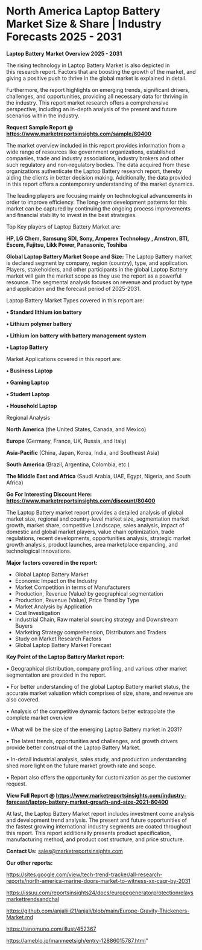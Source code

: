 # North America Laptop Battery Market Size & Share | Industry Forecasts 2025 - 2031

<Strong> Laptop Battery Market Overview 2025 - 2031</strong>

The rising technology in Laptop Battery Market is also depicted in this research report. Factors that are boosting the growth of the market, and giving a positive push to thrive in the global market is explained in detail.

Furthermore, the report highlights on emerging trends, significant drivers, challenges, and opportunities, providing all necessary data for thriving in the industry. This report market research offers a comprehensive perspective, including an in-depth analysis of the present and future scenarios within the industry.

<strong>Request Sample Report @ <a href=https://www.marketreportsinsights.com/sample/80400>https://www.marketreportsinsights.com/sample/80400</a></strong>

The market overview included in this report provides information from a wide range of resources like government organizations, established companies, trade and industry associations, industry brokers and other such regulatory and non-regulatory bodies. The data acquired from these organizations authenticate the Laptop Battery research report, thereby aiding the clients in better decision making. Additionally, the data provided in this report offers a contemporary understanding of the market dynamics.

The leading players are focusing mainly on technological advancements in order to improve efficiency. The long-term development patterns for this market can be captured by continuing the ongoing process improvements and financial stability to invest in the best strategies.

Top Key players of Laptop Battery Market are:

<strong>HP, LG Chem, Samsung SDI, Sony, Amperex Technology , Amstron, BTI, Escem, Fujitsu, Likk Power, Panasonic, Toshiba</strong>

<strong><b>Global Laptop Battery Market Scope and Size:</b></strong>
The Laptop Battery market is declared segment by company, region (country), type, and application. Players, stakeholders, and other participants in the global Laptop Battery market will gain the market scope as they use the report as a powerful resource. The segmental analysis focuses on revenue and product by type and application and the forecast period of 2025-2031.

Laptop Battery Market Types covered in this report are:

<strong>• Standard lithium ion battery

• Lithium polymer battery

• Lithium ion battery with battery management system

• Laptop Battery</strong>

Market Applications covered in this report are:

<strong>• Business Laptop

• Gaming Laptop

• Student Laptop

• Household Laptop</strong> 

Regional Analysis

<strong>North America</strong> (the United States, Canada, and Mexico)

<strong>Europe</strong> (Germany, France, UK, Russia, and Italy)

<strong>Asia-Pacific</strong> (China, Japan, Korea, India, and Southeast Asia)

<strong>South America</strong> (Brazil, Argentina, Colombia, etc.)

<strong>The Middle East and Africa</strong> (Saudi Arabia, UAE, Egypt, Nigeria, and South Africa)

<strong>Go For Interesting Discount Here: <a href=https://www.marketreportsinsights.com/discount/80400>https://www.marketreportsinsights.com/discount/80400</a></strong>

The Laptop Battery market report provides a detailed analysis of global market size, regional and country-level market size, segmentation market growth, market share, competitive Landscape, sales analysis, impact of domestic and global market players, value chain optimization, trade regulations, recent developments, opportunities analysis, strategic market growth analysis, product launches, area marketplace expanding, and technological innovations.

<strong><b>Major factors covered in the report:</b></strong>
<ul>
  <li>Global Laptop Battery Market </li>
  <li>Economic Impact on the Industry</li>
  <li>Market Competition in terms of Manufacturers</li>
  <li>Production, Revenue (Value) by geographical segmentation</li>
  <li>Production, Revenue (Value), Price Trend by Type</li>
  <li>Market Analysis by Application</li>
  <li>Cost Investigation</li>
  <li>Industrial Chain, Raw material sourcing strategy and Downstream Buyers</li>
  <li>Marketing Strategy comprehension, Distributors and Traders</li>
  <li>Study on Market Research Factors</li>
  <li>Global Laptop Battery Market Forecast</li>
</ul>

<strong><b>Key Point of the Laptop Battery Market report:</b></strong>

• Geographical distribution, company profiling, and various other market segmentation are provided in the report.

• For better understanding of the global Laptop Battery market status, the accurate market valuation which comprises of size, share, and revenue are also covered.

• Analysis of the competitive dynamic factors better extrapolate the complete market overview

• What will be the size of the emerging Laptop Battery market in 2031?

• The latest trends, opportunities and challenges, and growth drivers provide better construal of the Laptop Battery Market.

• In-detail industrial analysis, sales study, and production understanding shed more light on the future market growth rate and scope.

• Report also offers the opportunity for customization as per the customer request.

<strong><b>View Full Report @ <a href=https://www.marketreportsinsights.com/industry-forecast/laptop-battery-market-growth-and-size-2021-80400>https://www.marketreportsinsights.com/industry-forecast/laptop-battery-market-growth-and-size-2021-80400</a></b></strong>


At last, the Laptop Battery Market report includes investment come analysis and development trend analysis. The present and future opportunities of the fastest growing international industry segments are coated throughout this report. This report additionally presents product specification, manufacturing method, and product cost structure, and price structure.

<strong>Contact Us:</strong>
sales@marketreportsinsights.com

<strong>Our other reports:</strong>

<a href=https://sites.google.com/view/tech-trend-tracker/all-research-reports/north-america-marine-doors-market-to-witness-xx-cagr-by-2031>https://sites.google.com/view/tech-trend-tracker/all-research-reports/north-america-marine-doors-market-to-witness-xx-cagr-by-2031</a>

<a href=https://issuu.com/reportsinsights24/docs/europegeneratorprotectionrelaysmarkettrendsandchal>https://issuu.com/reportsinsights24/docs/europegeneratorprotectionrelaysmarkettrendsandchal</a>

<a href=https://github.com/anjaliiii21/anjali/blob/main/Europe-Gravity-Thickeners-Market.md>https://github.com/anjaliiii21/anjali/blob/main/Europe-Gravity-Thickeners-Market.md</a>

<a href=https://tanomuno.com/illust/452367>https://tanomuno.com/illust/452367</a>

<a href=https://ameblo.jp/manmeetsigh/entry-12886015787.html>https://ameblo.jp/manmeetsigh/entry-12886015787.html</a>"
